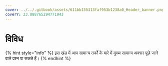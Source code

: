 ```yaml
---
cover: ../../.gitbook/assets/611bb155313faf953b1238a0_Header_banner.png
coverY: 23.888765294771943
---
```


# विविध

{% hint style="info" %}
इस खंड में आप सामान्य तर्कों के बारे में मुख्य सामान्य अक्सर पूछे जाने वाले प्रश्न पा सकते हैं।
{% endhint %}
